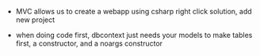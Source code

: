 - MVC allows us to create a webapp using csharp
right click solution, add new project

- when doing code first, dbcontext just needs your models to make tables first, a constructor, and a noargs constructor